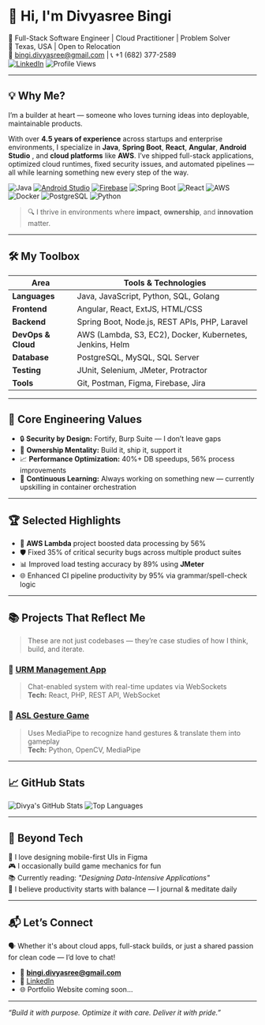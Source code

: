 # 👋 Hi, I'm Divyasree Bingi

🚀 Full-Stack Software Engineer | Cloud Practitioner | Problem Solver  
📍 Texas, USA | Open to Relocation  
📧 bingi.divyasree@gmail.com | 📞 +1 (682) 377-2589  
[![LinkedIn](https://img.shields.io/badge/LinkedIn-blue?logo=linkedin&logoColor=white)](https://www.linkedin.com/in/divya-sree-5720a1158/)
![Profile Views](https://komarev.com/ghpvc/?username=divyasree-dolly&color=green)

---

## 💡 Why Me?

I’m a builder at heart — someone who loves turning ideas into deployable, maintainable products.

With over **4.5 years of experience** across startups and enterprise environments, I specialize in **Java**, **Spring Boot**, **React**, **Angular**, **Android Studio** , and **cloud platforms** like **AWS**. I’ve shipped full-stack applications, optimized cloud runtimes, fixed security issues, and automated pipelines — all while learning something new every step of the way.

![Java](https://img.shields.io/badge/Java-ED8B00?style=for-the-badge&logo=java&logoColor=white)
[![Android Studio](https://img.shields.io/badge/Android%20Studio-3DDC84?style=for-the-badge&logo=android-studio&logoColor=white)](https://developer.android.com/studio)
[![Firebase](https://img.shields.io/badge/Firebase-FFCA28?style=for-the-badge&logo=firebase&logoColor=black)](https://firebase.google.com/)
![Spring Boot](https://img.shields.io/badge/SpringBoot-6DB33F?style=for-the-badge&logo=springboot&logoColor=white)
![React](https://img.shields.io/badge/React-20232A?style=for-the-badge&logo=react&logoColor=61DAFB)
![AWS](https://img.shields.io/badge/AWS-232F3E?style=for-the-badge&logo=amazon-aws&logoColor=white)
![Docker](https://img.shields.io/badge/Docker-2496ED?style=for-the-badge&logo=docker&logoColor=white)
![PostgreSQL](https://img.shields.io/badge/PostgreSQL-336791?style=for-the-badge&logo=postgresql&logoColor=white)
![Python](https://img.shields.io/badge/Python-FFD43B?style=for-the-badge&logo=python&logoColor=blue)

> 🔍 I thrive in environments where **impact**, **ownership**, and **innovation** matter.

---

## 🛠️ My Toolbox

| Area | Tools & Technologies |
|------|----------------------|
| **Languages** | Java, JavaScript, Python, SQL, Golang |
| **Frontend** | Angular, React, ExtJS, HTML/CSS |
| **Backend** | Spring Boot, Node.js, REST APIs, PHP, Laravel |
| **DevOps & Cloud** | AWS (Lambda, S3, EC2), Docker, Kubernetes, Jenkins, Helm |
| **Database** | PostgreSQL, MySQL, SQL Server |
| **Testing** | JUnit, Selenium, JMeter, Protractor |
| **Tools** | Git, Postman, Figma, Firebase, Jira |

---

## 🌟 Core Engineering Values

- 🔒 **Security by Design:** Fortify, Burp Suite — I don’t leave gaps
- 🧠 **Ownership Mentality:** Build it, ship it, support it
- 📈 **Performance Optimization:** 40%+ DB speedups, 56% process improvements
- 🔄 **Continuous Learning:** Always working on something new — currently upskilling in container orchestration

---

## 🏆 Selected Highlights

- 🚀 **AWS Lambda** project boosted data processing by 56%  
- 🛡️ Fixed 35% of critical security bugs across multiple product suites  
- 📊 Improved load testing accuracy by 89% using **JMeter**  
- 🌐 Enhanced CI pipeline productivity by 95% via grammar/spell-check logic

---

## 📚 Projects That Reflect Me

> These are not just codebases — they’re case studies of how I think, build, and iterate.

### 🔹 [URM Management App](https://github.com/divyasree-dolly/URM-App)
> Chat-enabled system with real-time updates via WebSockets  
**Tech:** React, PHP, REST API, WebSocket

### 🔹 [ASL Gesture Game](https://github.com/divyasree-dolly/Dynamic-Hand-Gesture-Recognition)
> Uses MediaPipe to recognize hand gestures & translate them into gameplay  
**Tech:** Python, OpenCV, MediaPipe

---

## 📈 GitHub Stats

![Divya's GitHub Stats](https://github-readme-stats.vercel.app/api?username=divyasree-dolly&show_icons=true&theme=radical)
![Top Languages](https://github-readme-stats.vercel.app/api/top-langs/?username=divyasree-dolly&layout=compact&theme=radical)

---

## 🧩 Beyond Tech

🎨 I love designing mobile-first UIs in Figma  
🎮 I occasionally build game mechanics for fun  
📚 Currently reading: *"Designing Data-Intensive Applications"*  
🧘 I believe productivity starts with balance — I journal & meditate daily

---

## 📬 Let’s Connect

🗣️ Whether it's about cloud apps, full-stack builds, or just a shared passion for clean code — I’d love to chat!

- 📧 **bingi.divyasree@gmail.com**  
- 🔗 [LinkedIn](https://www.linkedin.com/in/divya-sree-5720a1158/)
- 🌐 Portfolio Website coming soon...

---

_“Build it with purpose. Optimize it with care. Deliver it with pride.”_
